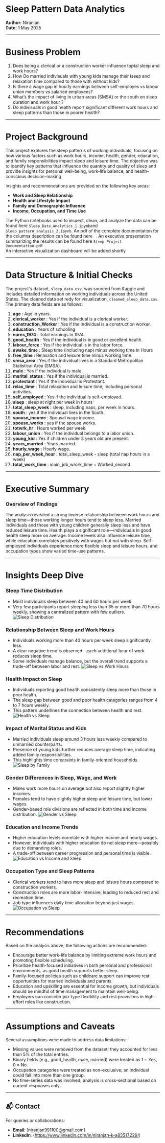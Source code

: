 # Sleep Pattern Data Analytics

**Author:** Niranjan  
**Date:** 1 May 2025

---
# Business Problem
1.	Does being a clerical or a construction worker influence toptal sleep and work hours?
2.	How Do married indivisuals with young kids manage their lseep and relaxation time compared to those with without kids?
3.	Is there a wage gap in hourly earnings between self-employes vs labour union members vs salaried employees?
4.	What’s the impact of living in urban areas (SMSA) or the south on sleep duration and work hour ?
5.	Do indivisuals in good health report significant different work hours and sleep patterns than those in poorer health?

 ---

# Project Background


This project explores the sleep patterns of working individuals, focusing on how various factors such as work hours, income, health, gender, education, and family responsibilities impact sleep and leisure time. The objective was to identify key patterns that influence the quantity and quality of sleep and provide insights for personal well-being, work-life balance, and health-conscious decision-making.

Insights and recommendations are provided on the following key areas:


- **Work and Sleep Relationship**
- **Health and Lifestyle Impact**
- **Family and Demographic Influence**
- **Income, Occupation, and Time Use**

The Python notebooks used to inspect, clean, and analyze the data can be found here `Sleep_Data_Analytics_1.ipynb`and `Sleep_pattern_analysis_2.ipynb`.
An pdf of the complete documentation for the columns description can be found here ` `.
An executive presentation summarizing the results can be found here `Sleep Project Documentation.pdf`  
An interactive visualization dashboard will be added shortly 

---

# Data Structure & Initial Checks

The project's dataset, `sleep_data.csv`, was sourced from Kaggle and includes detailed information on working individuals across the United States.
The cleaned data set redy for visualization, `cleaned_sleep_data.csv`.
The primary data fields are as follows:

1.	**age**                               : Age in years.
2.	**clerical_worker**               : Yes if the individual is a clerical worker.
3.	**construction_Worker**   : Yes if the individual is a construction worker.
4.	**education**                 : Years of schooling
5.	**earns_1974**                  : Total earnings in 1974.
6.	**good_health**            : Yes if the individual is in good or excellent health.
7.	**labour_force**          : Yes if the individual is in the labor force.
8.	**awake_time**         : Sleep time (including nap) minus working time in Hours
9.	**free_time**              : Relaxation and leisure time minus working time.
10.	**smsa_area**             : Yes if the individual lives in a Standard Metropolitan Statistical Area (SMSA).
11.	**male**                            : Yes if the individual is male.
12.	**marital_status**        : Yes if the individual is married.
13.	**protestant**                : Yes if the individual is Protestant.
14.	**relax_time**            : Total relaxation and leisure time, including personal activities.
15.	**self_employed**                : Yes if the individual is self-employed.
16.	**sleep**                       : sleep at night per week in hours
17.	**total_sleep_week**          : sleep, including naps, per week in hours.
18.	**south**                        : yes if the individual lives in the South.
19.	**spouse_income**         : Spousal wage income.
20.	**spouse_works**                 : yes if the spouse works.
21.	**totwrk_hr**             : Hours worked per week.
22.	**labour_union**          : Yes if the individual belongs to a labor union.
23.	**young_kid**                 : Yes if children under 3 years old are present.
24.	**years_married**        : Years married.
25.	**hourly_wage**                : Hourly wage.
26.	**nap_per_week_hour** : total_sleep_week  -  sleep (total nap hours in a week)
27.	**total_work_time**         : main_job_wrork_time + Worked_second 


---

# Executive Summary

### Overview of Findings

The analysis revealed a strong inverse relationship between work hours and sleep time—those working longer hours tend to sleep less. Married individuals and those with young children generally sleep less and have reduced leisure time. Health plays a significant role—individuals in good health sleep more on average. Income levels also influence leisure time, while education correlates positively with wages but not with sleep. Self-employed individuals experience more flexible sleep and leisure hours, and occupation types show varied time-use patterns.

---

# Insights Deep Dive

### Sleep Time Distribution

* Most individuals sleep between 40 and 60 hours per week.
* Very few participants report sleeping less than 35 or more than 70 hours weekly, showing a centralized pattern with few outliers.
![Sleep Distribution](images/Sleep_distribution.png)

### Relationship Between Sleep and Work Hours

* Individuals working more than 40 hours per week sleep significantly less.
* A clear negative trend is observed—each additional hour of work reduces sleep time.
* Some individuals manage balance, but the overall trend supports a trade-off between labor and rest.
![Sleep vs Work Hours](images/Sleep_vs_WorkHours.png)

### Health Impact on Sleep

* Individuals reporting good health consistently sleep more than those in poor health.
* The sleep gap between good and poor health categories ranges from 4 to 7 hours weekly.
* This pattern underlines the connection between health and rest.
![Health vs Sleep](images/Sleep_by_Health_Status.png)

### Impact of Marital Status and Kids

* Married individuals sleep around 3 hours less weekly compared to unmarried counterparts.
* Presence of young kids further reduces average sleep time, indicating added family responsibilities.
* This highlights time constraints in family-oriented households.
![Sleep by Family](images/Sleep_by_Married_and_Kids.png)

### Gender Differences in Sleep, Wage, and Work

* Males work more hours on average but also report slightly higher incomes.
* Females tend to have slightly higher sleep and leisure time, but lower wages.
* Gender-based role divisions are reflected in both time and income distribution.
![Gender vs Sleep](images/Gender_vs_Sleep_Wage_Work.png)

### Education and Income Trends

* Higher education levels correlate with higher income and hourly wages.
* However, individuals with higher education do not sleep more—possibly due to demanding roles.
* A trade-off between career progression and personal time is visible.
![Education vs Income and Sleep](images/Education_vs_Income_Sleep.png)

### Occupation Type and Sleep Patterns

* Clerical workers tend to have more sleep and leisure hours compared to construction workers.
* Construction roles are more labor-intensive, leading to reduced rest and recreation time.
* Job type influences daily time allocation beyond just wages.
![Occupation vs Sleep](images/Sleep_by_Occupation_Type.png)

---

# Recommendations

Based on the analysis above, the following actions are recommended:

* Encourage better work-life balance by limiting extreme work hours and promoting flexible scheduling.
* Prioritize health-focused initiatives in both personal and professional environments, as good health supports better sleep.
* Family-focused policies such as childcare support can improve rest opportunities for married individuals and parents.
* Education and upskilling are essential for income growth, but individuals should be mindful of time management to maintain well-being.
* Employers can consider job-type flexibility and rest provisions in high-effort roles like construction.

---

# Assumptions and Caveats

Several assumptions were made to address data limitations:

* Missing values were removed from the dataset; they accounted for less than 5% of the total entries.
* Binary fields (e.g., good_health, male, married) were treated as 1 = Yes, 0 = No.
* Occupation categories were treated as non-exclusive; an individual could fall into more than one group.
* No time-series data was involved; analysis is cross-sectional based on current responses only.

---

## 📬 Contact
For queries or collaborations:
- **Email**: [niranjan991100@gmail.com]
- **LinkedIn**: (https://www.linkedin.com/in/niranjan-k-a83517229/)

